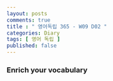 ```yaml
---
layout: posts
comments: true
title : " 영어독립 365 - W09 D02 "
categories: Diary
tags: [ 영어 독립 ]
published: false
---
```


### Enrich your vocabulary

```

```






